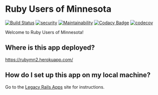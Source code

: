 # Ruby Users of Minnesota

[![Build Status](https://travis-ci.org/jhsu802701/rubymn2.svg?branch=master)](https://travis-ci.org/jhsu802701/rubymn2)
[![security](https://hakiri.io/github/jhsu802701/rubymn2/master.svg)](https://hakiri.io/github/jhsu802701/rubymn2/master)
[![Maintainability](https://api.codeclimate.com/v1/badges/14e118799467367be0aa/maintainability)](https://codeclimate.com/github/jhsu802701/rubymn2/maintainability)
[![Codacy Badge](https://api.codacy.com/project/badge/Grade/1372689edff04cd590e94714c9d9229a)](https://www.codacy.com/app/jhsu802701/rubymn2?utm_source=github.com&amp;utm_medium=referral&amp;utm_content=jhsu802701/rubymn2&amp;utm_campaign=Badge_Grade)
[![codecov](https://codecov.io/gh/jhsu802701/rubymn2/branch/master/graph/badge.svg)](https://codecov.io/gh/jhsu802701/rubymn2)

Welcome to Ruby Users of Minnesota!

## Where is this app deployed?
https://rubymn2.herokuapp.com/

## How do I set up this app on my local machine?
Go to the [Legacy Rails Apps](https://www.legacyrailsapps.com/docs/a-rubymn2.html) site for instructions.

